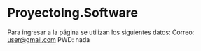 # ProyectoIng.Software
Para ingresar a la página se utilizan los siguientes datos:
Correo: user@gmail.com
PWD: nada
